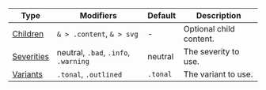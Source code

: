 | Type                      | Modifiers                            | Default  | Description             |
| ------------------------- | ------------------------------------ | -------- | ----------------------- |
| [Children](#anatomy)      | `& > .content`, `& > svg`            | -        | Optional child content. |
| [Severities](#severities) | neutral, `.bad`, `.info`, `.warning` | neutral  | The severity to use.    |
| [Variants](#variants)     | `.tonal`, `.outlined`                | `.tonal` | The variant to use.     |
